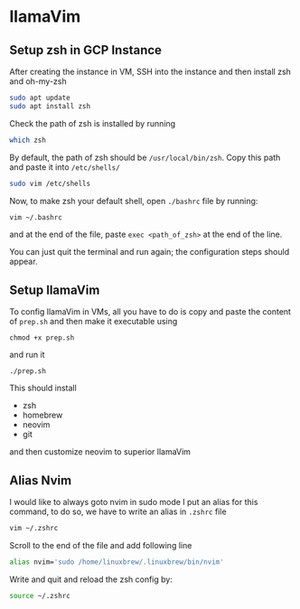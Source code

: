 # llamaVim

## Setup zsh in GCP Instance

After creating the instance in VM, SSH into the instance and then install zsh and oh-my-zsh

```bash
sudo apt update
sudo apt install zsh
```

Check the path of zsh is installed by running

```bash
which zsh
```

By default, the path of zsh should be `/usr/local/bin/zsh`. Copy this path and paste it into `/etc/shells/`

```bash
sudo vim /etc/shells
```

Now, to make zsh your default shell, open `./bashrc` file by running:

```bash
vim ~/.bashrc
```

and at the end of the file, paste `exec <path_of_zsh>` at the end of the line.

You can just quit the terminal and run again; the configuration steps should appear.

## Setup llamaVim

To config llamaVim in VMs, all you have to do is copy and paste the content of `prep.sh` and then make it executable using

`chmod +x prep.sh`

and run it

`./prep.sh`

This should install

- zsh
- homebrew
- neovim
- git

and then customize neovim to superior llamaVim

## Alias Nvim
I would like to always goto nvim in sudo mode I put an alias for this command, to do so, we have to write an alias in `.zshrc` file

```bash
vim ~/.zshrc
```

Scroll to the end of the file and add following line

```bash
alias nvim='sudo /home/linuxbrew/.linuxbrew/bin/nvim'
```

Write and quit and reload the zsh config by:

```bash
source ~/.zshrc
```
